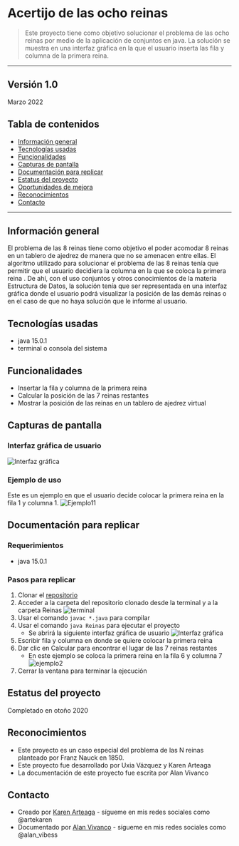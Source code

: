 # Acertijo de las ocho reinas
> Este proyecto tiene como objetivo solucionar el problema de las ocho reinas por medio de la aplicación de conjuntos en java. La solución se muestra en una interfaz gráfica en la que el usuario inserta las fila y columna de la primera reina. 
---
Versión 1.0
---
Marzo 2022

## Tabla de contenidos
* [Información general](#info)
* [Tecnologías usadas](#tecno)
* [Funcionalidades](#func)
* [Capturas de pantalla](#capturas)
* [Documentación para replicar](#docum)
* [Estatus del proyecto](#estatus)
* [Oportunidades de mejora](#oport)
* [Reconocimientos](#recon)
* [Contacto](#contacto)
---


## Información general <a name="info"></a> 
El problema de las 8 reinas tiene como objetivo el poder acomodar 8 reinas en un tablero de ajedrez de manera que no se amenacen entre ellas. El algoritmo utilizado para solucionar el problema de las 8 reinas tenía que permitir que el usuario decidiera la columna en la que se coloca la primera reina . De ahí, con el uso conjuntos y otros conocimientos de la materia Estructura de Datos, la solución tenía que ser representada en una interfaz gráfica donde el usuario podrá visualizar la posición de las demás reinas o en el caso de que no haya solución que le informe al usuario.


## Tecnologías usadas <a name="tecno"></a> 
- java 15.0.1 
- terminal o consola del sistema


## Funcionalidades <a name="func"></a> 
- Insertar la fila y columna de la primera reina
- Calcular la posición de las 7 reinas restantes
- Mostrar la posición de las reinas en un tablero de ajedrez virtual


## Capturas de pantalla <a name="capturas"></a> 
  ### Interfaz gráfica de usuario
  ![Interfaz gráfica](https://user-images.githubusercontent.com/69361149/159027992-f6fef4bf-f1aa-4bb5-8d1c-c42240d661b6.png)
  ### Ejemplo de uso 
  Este es un ejemplo en que el usuario decide colocar la primera reina en la fila 1 y columna 1. 
  ![Ejemplo11](https://user-images.githubusercontent.com/69361149/159029310-737f13ee-d5ad-4f32-b3ac-81b718e38db1.png)


## Documentación para replicar <a name="docum"></a> 
  ### Requerimientos
  - java 15.0.1 
  ### Pasos para replicar
  1. Clonar el [repositorio](https://github.com/KarenArteaga/Acertijo-8-Reinas.git)
  2. Acceder a la carpeta del repositorio clonado desde la terminal y a la carpeta Reinas
  ![terminal](https://user-images.githubusercontent.com/69361149/159034049-677c6056-b65f-4cc5-af90-9e221ced7051.png)
  3. Usar el comando `javac *.java` para compilar
  4. Usar el comando `java Reinas` para ejecutar el proyecto
     - Se abrirá la siguiente interfaz gráfica de usuario
    ![Interfaz gráfica](https://user-images.githubusercontent.com/69361149/159027992-f6fef4bf-f1aa-4bb5-8d1c-c42240d661b6.png)
  5. Escribir fila y columna en donde se quiere colocar la primera reina
  6. Dar clic en Calcular para encontrar el lugar de las 7 reinas restantes
     - En este ejemplo se coloca la primera reina en la fila 6 y columna 7
    ![ejemplo2](https://user-images.githubusercontent.com/69361149/159036509-9775a6cb-a35e-49d5-b1d1-5935516ca825.png)
  7. Cerrar la ventana para terminar la ejecución


## Estatus del proyecto <a name="estatus"></a> 
Completado en otoño 2020


## Reconocimientos <a name="recon"></a> 
- Este proyecto es un caso especial del problema de las N reinas planteado por Franz Nauck en 1850. 
- Este proyecto fue desarrollado por Uxia Vázquez y Karen Arteaga
- La documentación de este proyecto fue escrita por Alan Vivanco


## Contacto
* Creado por [Karen Arteaga](https://github.com/KarenArteaga) - sígueme en mis redes sociales como @artekaren
* Documentado por [Alan Vivanco]() - sígueme en mis redes sociales como @alan_vibess


